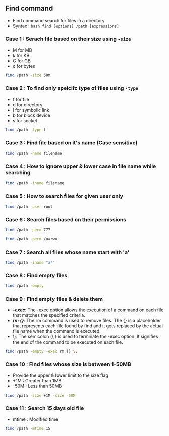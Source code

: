 ## Find command
- Find command search for files in a directory
- Syntax : ```bash find [options] /path [expressions]```

### Case 1 : Serach file based on their size using ```-size```
- M for MB
- k for KB
- G for GB
- c for bytes  
```bash
find /path -size 50M
```

### Case 2 : To find only speicifc type of files using ```-type```
- f for file
- d for directory
- l for symbolic link
- b for block device
- s for socket
```bash
find /path -type f
```

### Case 3 : Find file based on it's name (Case sensitive)
```bash
find /path -name filename
```

### Case 4 : How to ignore upper & lower case in file name while searching
```bash
find /path -iname filename
```

### Case 5 : How to search files for given user only
```bash
find /path -user root
```

### Case 6 : Search files based on their permissions
```bash
find /path -perm 777
```
```bash
find /path -perm /u=rwx
```

### Case 7 : Search all files whose name start with 'a'
```bash
find /path -iname "a*"
```

### Case 8 : Find empty files
```bash
find /path -empty
```

### Case 9 : Find empty files & delete them
- ***-exec***: The -exec option allows the execution of a command on each file that matches the specified criteria.
- ***rm {}***: The rm command is used to remove files. The {} is a placeholder that represents each file found by find and it gets replaced by the actual file name when the command is executed.
- ***\\;***: The semicolon (\\;) is used to terminate the -exec option. It signifies the end of the command to be executed on each file.
```bash
find /path -empty -exec rm {} \;
```

### Case 10 : Find files whose size is between 1-50MB
- Provide the upper & lower limit to the size flag
- +1M : Greater than 1MB
- -50M : Less than 50MB
```bash
find /path -size +1M -size -50M
```

### Case 11 : Search 15 days old file
- mtime : Modified time
```bash
find /path -mtime 15
```
